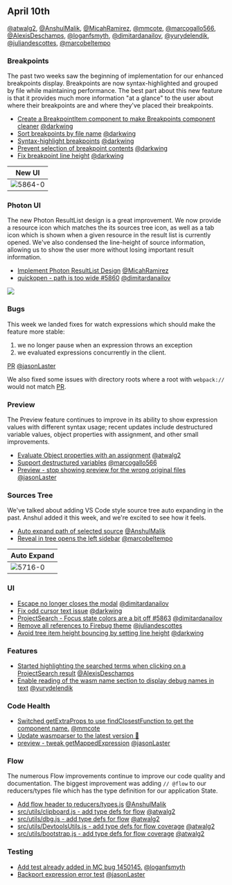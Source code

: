 ## April 10th

[@atwalg2], [@AnshulMalik], [@MicahRamirez], [@mmcote], [@marcogallo566], [@AlexisDeschamps], [@loganfsmyth], [@dimitardanailov], [@yurydelendik], [@juliandescottes], [@marcobeltempo]

### Breakpoints

The past two weeks saw the beginning of implementation for our enhanced breakpoints display. Breakpoints are now syntax-highlighted and grouped by file while maintaining performance. The best part about this new feature is that it provides much more information "at a glance" to the user about where their breakpoints are and where they've placed their breakpoints.

* [Create a BreakpointItem component to make Breakpoints component cleaner][5852] [@darkwing]
* [Sort breakpoints by file name][5855] [@darkwing]
* [Syntax-highlight breakpoints][5864] [@darkwing]
* [Prevent selection of breakpoint contents][5879] [@darkwing]
* [Fix breakpoint line height][5889] [@darkwing]

| New UI    |
| --------- |
| ![5864-0] |

### Photon UI

The new Photon ResultList design is a great improvement. We now provide a resource icon which matches the its sources tree icon, as well as a tab icon which is shown when a given resource in the result list is currently opened. We've also condensed the line-height of source information, allowing us to show the user more without losing important result information.

* [Implement Photon ResultList Design][5839] [@MicahRamirez]
* [quickopen - path is too wide #5860][5868] [@dimitardanailov]

![](https://shipusercontent.com/79440ed4d132b022d6d808a1b114c8c2/Screen%20Shot%202018-04-10%20at%2011.25.44%20AM.png)

### Bugs

This week we landed fixes for watch expressions which should make the feature more stable:

1.  we no longer pause when an expression throws an exception
2.  we evaluated expressions concurrently in the client.

[PR][5644] [@jasonLaster]

We also fixed some issues with directory roots where a root with `webpack://` would not match [PR][5861].

### Preview

The Preview feature continues to improve in its ability to show expression values with different syntax usage; recent updates include destructured variable values, object properties with assignment, and other small improvements.

* [Evaluate Object properties with an assignment][5693] [@atwalg2]
* [Support destructured variables][5853] [@marcogallo566]
* [Preview - stop showing preview for the wrong original files][5878] [@jasonLaster]

### Sources Tree

We've talked about adding VS Code style source tree auto expanding in the past.
Anshul added it this week, and we're excited to see how it feels.

* [Auto expand path of selected source][5716] [@AnshulMalik]
* [Reveal in tree opens the left sidebar][5885] [@marcobeltempo]

| Auto Expand |
| ----------- |
| ![5716-0]   |

### UI

* [Escape no longer closes the modal][5866] [@dimitardanailov]
* [Fix odd cursor text issue][5877] [@darkwing]
* [ProjectSearch - Focus state colors are a bit off #5863][5882] [@dimitardanailov]
* [Remove all references to Firebug theme][5883] [@juliandescottes]
* [Avoid tree item height bouncing by setting line height][5890] [@darkwing]

### Features

* [Started highlighting the searched terms when clicking on a ProjectSearch result][5854] [@AlexisDeschamps]
* [Enable reading of the wasm name section to display debug names in text][5880] [@yurydelendik]

### Code Health

* [Switched getExtraProps to use findClosestFunction to get the component name.][5851] [@mmcote]
* [Update wasmparser to the latest version 🚀][5870]
* [preview - tweak getMappedExpression][5887] [@jasonLaster]

### Flow

The numerous Flow improvements continue to improve our code quality and documentation. The biggest improvement was adding `// @flow` to our reducers/types file which has the type definition for our application State.

* [Add flow header to reducers/types.js][5874] [@AnshulMalik]
* [src/utils/clipboard.js - add type defs for flow][5895] [@atwalg2]
* [src/utils/dbg.js - add type defs for flow][5896] [@atwalg2]
* [src/utils/DevtoolsUtils.js - add type defs for flow coverage][5872] [@atwalg2]
* [src/utils/bootstrap.js - add type defs for flow coverage][5873] [@atwalg2]

### Testing

* [Add test already added in MC bug 1450145.][5856] [@loganfsmyth]
* [Backport expression error test][5867] [@jasonLaster]

[5693-0]: https://user-images.githubusercontent.com/23143862/37941756-07daf648-312d-11e8-8df8-a05e3875aa1b.png
[5693-1]: https://user-images.githubusercontent.com/23143862/37504516-7bab63c8-28a4-11e8-8249-ab72c02bdd38.gif
[5716-0]: https://user-images.githubusercontent.com/7821757/37600510-905cf28a-2bad-11e8-9c9d-2af08c0f1345.gif
[5839-0]: https://user-images.githubusercontent.com/5976612/38178110-59bb9be0-35d1-11e8-994d-1438add4c6fc.png
[5839-1]: https://user-images.githubusercontent.com/5976612/38178112-6dc12a92-35d1-11e8-9b16-4558ca48349c.png
[5839-2]: https://user-images.githubusercontent.com/5976612/38178122-8c327e0e-35d1-11e8-8200-2a3cd47d5e7b.png
[5851-0]: https://user-images.githubusercontent.com/14250545/38272818-96739732-3747-11e8-8a81-064c60871eaf.png
[5851-1]: https://user-images.githubusercontent.com/14250545/38272854-b6ac7370-3747-11e8-856e-47a5edcdb57a.png
[5853-0]: https://user-images.githubusercontent.com/36955296/38323667-366c7f64-383e-11e8-8b82-a75395f77dbd.jpg
[5853-1]: https://user-images.githubusercontent.com/36955296/38358492-a520bcf4-38c5-11e8-91ca-0a52e0ba8299.jpg
[5853-2]: https://user-images.githubusercontent.com/36955296/38358500-b03fe88a-38c5-11e8-8cd3-7831efaefae3.jpg
[5854-0]: https://user-images.githubusercontent.com/12681350/38325054-f17e49c4-380f-11e8-92dc-115040232103.png
[5854-1]: https://user-images.githubusercontent.com/12681350/38324989-c1c1a618-380f-11e8-96fd-a17ef7431d3f.png
[5855-0]: https://user-images.githubusercontent.com/46655/38335367-acfc0ad4-3823-11e8-8f52-41876b0e1056.png
[5861-0]: https://user-images.githubusercontent.com/254562/38369164-1af01350-38b5-11e8-8a6b-c9059aa60ffa.png
[5861-1]: https://user-images.githubusercontent.com/254562/38369108-f9534686-38b4-11e8-854b-beed191da438.png
[5864-0]: https://user-images.githubusercontent.com/46655/38400976-974b738c-3918-11e8-8aee-0ab9378e10d8.png
[5877-0]: https://user-images.githubusercontent.com/46655/38426901-73774548-397d-11e8-9204-bb074cb243b8.png
[5885-0]: https://user-images.githubusercontent.com/15523758/38449580-a76f93c6-39de-11e8-8c6f-c14a6cb6e510.gif
[5889-0]: https://user-images.githubusercontent.com/46655/38524895-e3bdeac4-3c15-11e8-800a-29a0eb348983.png
[5644]: https://github.com/devtools-html/debugger.html/pull/5644
[5693]: https://github.com/devtools-html/debugger.html/pull/5693
[5716]: https://github.com/devtools-html/debugger.html/pull/5716
[5839]: https://github.com/devtools-html/debugger.html/pull/5839
[5851]: https://github.com/devtools-html/debugger.html/pull/5851
[5852]: https://github.com/devtools-html/debugger.html/pull/5852
[5853]: https://github.com/devtools-html/debugger.html/pull/5853
[5854]: https://github.com/devtools-html/debugger.html/pull/5854
[5855]: https://github.com/devtools-html/debugger.html/pull/5855
[5856]: https://github.com/devtools-html/debugger.html/pull/5856
[5861]: https://github.com/devtools-html/debugger.html/pull/5861
[5864]: https://github.com/devtools-html/debugger.html/pull/5864
[5866]: https://github.com/devtools-html/debugger.html/pull/5866
[5867]: https://github.com/devtools-html/debugger.html/pull/5867
[5868]: https://github.com/devtools-html/debugger.html/pull/5868
[5870]: https://github.com/devtools-html/debugger.html/pull/5870
[5872]: https://github.com/devtools-html/debugger.html/pull/5872
[5873]: https://github.com/devtools-html/debugger.html/pull/5873
[5874]: https://github.com/devtools-html/debugger.html/pull/5874
[5877]: https://github.com/devtools-html/debugger.html/pull/5877
[5878]: https://github.com/devtools-html/debugger.html/pull/5878
[5879]: https://github.com/devtools-html/debugger.html/pull/5879
[5880]: https://github.com/devtools-html/debugger.html/pull/5880
[5882]: https://github.com/devtools-html/debugger.html/pull/5882
[5883]: https://github.com/devtools-html/debugger.html/pull/5883
[5885]: https://github.com/devtools-html/debugger.html/pull/5885
[5887]: https://github.com/devtools-html/debugger.html/pull/5887
[5889]: https://github.com/devtools-html/debugger.html/pull/5889
[5890]: https://github.com/devtools-html/debugger.html/pull/5890
[5895]: https://github.com/devtools-html/debugger.html/pull/5895
[5896]: https://github.com/devtools-html/debugger.html/pull/5896
[@jasonlaster]: https://github.com/jasonLaster
[@atwalg2]: https://github.com/atwalg2
[@anshulmalik]: https://github.com/AnshulMalik
[@micahramirez]: https://github.com/MicahRamirez
[@mmcote]: https://github.com/mmcote
[@darkwing]: https://github.com/darkwing
[@marcogallo566]: https://github.com/marcogallo566
[@alexisdeschamps]: https://github.com/AlexisDeschamps
[@loganfsmyth]: https://github.com/loganfsmyth
[@dimitardanailov]: https://github.com/dimitardanailov
[@yurydelendik]: https://github.com/yurydelendik
[@juliandescottes]: https://github.com/juliandescottes
[@marcobeltempo]: https://github.com/marcobeltempo
